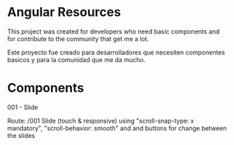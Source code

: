 # Angular Resources

This project was created for developers who need basic components and for contribute to the community that get me a lot.

Este proyecto fue creado  para desarrolladores que necesiten componentes basicos y para la comunidad que me da mucho.

# Components

001 - Slide

Route: /001
Slide (touch & responsive) using "scroll-snap-type: x mandatory", "scroll-behavior: smooth" and and buttons for change between the slides


